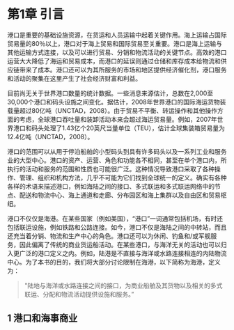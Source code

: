 # 第1章 引言

港口是重要的基础设施资源，在货运和人员运输中起着关键作用。海上运输占国际贸易量的80％以上，港口对于海上贸易和国际贸易至关重要。港口是海上运输与其他运输方式连接，以及可以进行贸易、分销和物流活动的关键节点。高效的港口运营大大降低了海运和贸易成本，而港口的延误则通过仓储和库存成本给物流和供应链带来了成本。港口还可以为其所服务的市场和地区提供经济催化剂，港口服务和活动的聚集在这里产生了社会经济财富和利益。

目前尚无关于世界港口数量的统计数据。一些消息来源估计，总数在2,000至30,000个港口和码头设施之间变化。据估计，2008年世界港口的国际海运货物装载量超过80亿吨（UNCTAD，2008）。由于贸易不平衡、转运操作和其他操作方面的考虑，全球港口吞吐量和装卸活动本来会超过海运贸易量。例如，2007年世界港口和码头处理了1.43亿个20英尺当量单位（TEU），估计全球集装箱贸易量为12.4亿吨（UNCTAD，2008）。

港口的范围可以从用于停泊船舶的小型码头到具有许多码头以及一系列工业和服务业的大型中心。港口的资产、运营、角色和功能各不相同，甚至在单个港口内，所执行的活动和服务的范围和性质也可能很广泛。这种情况导致港口采取了各种操作、管理、组织和机构方法，几乎不可能为它们找到全球统一的定义。确实有各种各样的术语来描述港口，例如海陆之间的接口、多式联运和多式联运网络中的节点、配送和物流中心、海上通道和走廊、分布园区和海上集群以及自由区和贸易枢纽。

港口不仅仅是海港。在某些国家（例如美国），“港口”一词通常包括机场，有时还包括联运设施，例如铁路和公路连接。如今，港口不仅是海陆之间的中转站，而且还充当着分销、物流和生产中心的角色。港口还可以为休闲、钓鱼和/或军舰服务，因此偏离了传统的商业货运船活动。在某些港口，与海洋无关的活动也可以归入更广泛的港口定义之内。例如，陆港是不直接与海洋或水路连接相连的内陆物流中心。为了本书的目的，我们将大部分讨论限制在海港，以下简称为海港，定义为：

> "陆地与海洋或水路连接之间的接口，为商业船舶及其货物以及相关的多式联运、分配和物流活动提供设施和服务。”

## 1 港口和海事商业

